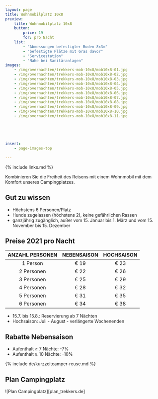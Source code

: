 ```yaml
---
layout: page
title: Wohnmobilplatz 10x8
preview: 
    title: Wohnmobilplatz 10x8
    button:
        price: 19
        for: pro Nacht
    list:
        - "Abmessungen befestigter Boden 8x3m"
        - "befestigte Plätze mit Gras davor"
        - "Servicestation"
        - "Nahe bei Sanitäranlagen"
images:
    - /img/overnachten/trekkers-mob-10x8/mob10x8-01.jpg
    - /img/overnachten/trekkers-mob-10x8/mob10x8-02.jpg
    - /img/overnachten/trekkers-mob-10x8/mob10x8-03.jpg
    - /img/overnachten/trekkers-mob-10x8/mob10x8-04.jpg
    - /img/overnachten/trekkers-mob-10x8/mob10x8-05.jpg
    - /img/overnachten/trekkers-mob-10x8/mob10x8-06.jpg
    - /img/overnachten/trekkers-mob-10x8/mob10x8-07.jpg
    - /img/overnachten/trekkers-mob-10x8/mob10x8-08.jpg
    - /img/overnachten/trekkers-mob-10x8/mob10x8-09.jpg
    - /img/overnachten/trekkers-mob-10x8/mob10x8-10.jpg
    - /img/overnachten/trekkers-mob-10x8/mob10x8-11.jpg
    
    
    
    
    
insert:
    - page-images-top
    
---
```

{% include links.md %}

Kombinieren Sie die Freiheit des Reisens mit einem Wohnmobil mit dem Komfort unseres Campingplatzes.

## Gut zu wissen

- Höchstens 6 Personen/Platz
- Hunde zugelassen (höchstens 2), keine gefährlichen Rassen
- ganzjährig zugänglich, außer vom 15. Januar bis 1. März und vom 15. November bis 15. Dezember


## Preise 2021 pro Nacht

ANZAHL PERSONEN | NEBENSAISON | HOCHSAISON      
:-------------:|:-----------:|:-----------:|
1 Person       |€ 19         |€ 23       
2 Personen     |€ 22         |€ 26           
3 Personen     |€ 25         |€ 29 
4 Personen     |€ 28         |€ 32     
5 Personen     |€ 31         |€ 35 
6 Personen     |€ 34         |€ 38 

* 15.7. bis 15.8.: Reservierung ab 7 Nächten
* Hochsaison: Juli - August - verlängerte Wochenenden

## Rabatte Nebensaison

- Aufenthalt ≥ 7 Nächte: -7%
- Aufenthalt ≥ 10 Nächte: -10%

{% include de/kurzzeitcamper-reuse.md %}





## Plan Campingplatz

![Plan Campingplatz][plan_trekkers.de]
